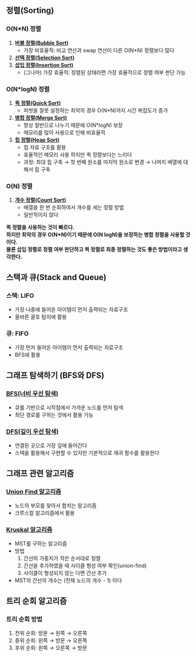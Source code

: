 ## 정렬(Sorting)

### O(N*N) 정렬
1. **[버블 정렬(Bubble Sort)](./code/sorting_bubble.py)**
    - 가장 비효율적: 비교 연산과 swap 연산이 다른 O(N*N) 정렬보다 많다
2. **[선택 정렬(Selection Sort)](./code/sorting_selection.py)**
3. **[삽입 정렬(Insertion Sort)](./code/sorting_insertion.py)**
    - (그나마) 가장 효율적: 정렬된 상태라면 가장 효율적으로 정렬 여부 판단 가능

### O(N*logN) 정렬
1. **[퀵 정렬(Quick Sort)](./code/sorting_quick.py)**
   - 피벗을 잘못 설정하는 최악의 경우 O(N*N)까지 시간 복잡도가 증가
2. **[병합 정렬(Merge Sort)](./code/sorting_merge.py)**
   - 항상 절반으로 나누기 때문에 O(N*logN) 보장
   - 메모리를 많이 사용으로 인해 비효율적
3. **[힙 정렬(Heap Sort)](./code/sorting_heap.py)**
   - 힙 자료 구조를 활용
   - 효율적인 메모리 사용 하지만 퀵 정렬보다는 느리다
   - 과정: 최대 힙 구축 → 첫 번째 원소를 마지막 원소로 변경 → 나머지 배열에 대해서 힙 구축

### O(N) 정렬
1. **[개수 정렬(Count Sort)](./code/sorting_count.py)**
   - 배열을 한 번 순회하여서 개수를 세는 정렬 방법
   - 일반적이지 않다

**퀵 정렬을 사용하는 것이 빠르다.**  
**하지만 최악의 경우 O(N\*N)이기 때문에 O(N logN)을 보장하는 병합 정렬을 사용할 것이다.**  
**물론 삽입 정렬로 정렬 여부 판단하고 퀵 정렬로 최종 정렬하는 것도 좋은 방법이라고 생각한다.**  

## 스택과 큐(Stack and Queue)

### 스택: LIFO
- 가장 나중에 들어온 아이템이 먼저 출력되는 자료구조
- 올바른 괄호 탐지에 활용

### 큐: FIFO
- 가장 먼저 들어온 아이템이 먼저 출력되는 자료구조
- BFS에 활용

## 그래프 탐색하기 (BFS와 DFS)

### [BFS(너비 우선 탐색)](code/search_bfs.py)
- 큐를 기반으로 시작점에서 가까운 노드를 먼저 탐색
- 최단 경로를 구하는 것에서 활용 가능

### [DFS(깊이 우선 탐색)](code/search_dfs.py)
- 연결된 곳으로 가장 깊에 들어간다
- 스택을 활용해서 구현할 수 있지만 기본적으로 재귀 함수를 활용한다

## 그래프 관련 알고리즘

### [Union Find 알고리즘](code/union_find.py)
- 노드의 부모를 찾아서 합치는 알고리즘
- 크루스칼 알고리즘에서 활용

### [Kruskal 알고리즘](code/kruskal.py)
- MST를 구하는 알고리즘
- 방법
  1. 간선의 가중치가 작은 순서대로 정렬
  2. 간선을 추가하였을 때 사이클 형성 여부 확인(union-find)
  3. 사이클이 형성되지 않는 다면 간선 추가
- MST의 간선의 개수는 (전체 노드의 개수 - 1) 이다

## 트리 순회 알고리즘

### 트리 순회 방법
1. 전위 순회: 방문 → 왼쪽 → 오른쪽
2. 중위 순회: 왼쪽 → 방문 → 오른쪽
3. 후위 순회: 왼쪽 → 오른쪽 → 방문
